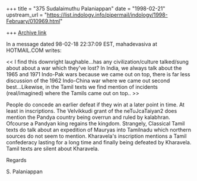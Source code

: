 +++
title = "375 Sudalaimuthu Palaniappan"
date = "1998-02-21"
upstream_url = "https://list.indology.info/pipermail/indology/1998-February/010969.html"

+++
[Archive link](https://list.indology.info/pipermail/indology/1998-February/010969.html)

In a message dated 98-02-18 22:37:09 EST, mahadevasiva at HOTMAIL.COM writes:

<< I find this downright laughable...has any civilization/culture
 talked/sung about about a war which they've lost? In India, we always
 talk about the 1965 and 1971 Indo-Pak wars because we came out on top,
 there is far less discussion of the 1962 Indo-China war where we came
 out second best...Likewise, in the Tamil texts we find mention of
 incidents (real/imagined) where the Tamils came out on top.. >>

People do concede an earlier defeat if they win at a later point in time. At
least in inscriptions. The Velvikkudi grant of the neTuJcaTaiyan2 does mention
the Pandya country being overrun and ruled by kalabhran. Ofcourse a Pandyan
king regains the kingdom. Strangely, Classical Tamil texts do talk about an
expedition of Mauryas into Tamilnadu which northern sources do not seem to
mention. Kharavela's inscription mentions a Tamil confederacy lasting for a
long time and finally being defeated by Kharavela. Tamil texts are silent
about Kharavela.

Regards

S. Palaniappan



